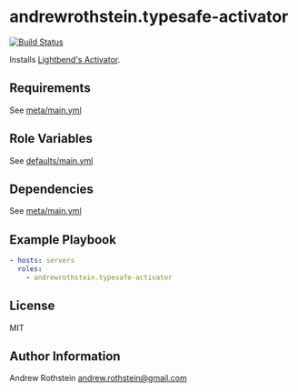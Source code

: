 andrewrothstein.typesafe-activator
===========================
[![Build Status](https://travis-ci.org/andrewrothstein/ansible-typesafe-activator.svg?branch=master)](https://travis-ci.org/andrewrothstein/ansible-typesafe-activator)

Installs [Lightbend's Activator](http://www.lightbend.com/community/core-tools/activator-and-sbt).

Requirements
------------

See [meta/main.yml](meta/main.yml)

Role Variables
--------------

See [defaults/main.yml](defaults/main.yml)

Dependencies
------------

See [meta/main.yml](meta/main.yml)

Example Playbook
----------------

```yml
- hosts: servers
  roles:
    - andrewrothstein.typesafe-activator
```

License
-------

MIT

Author Information
------------------

Andrew Rothstein <andrew.rothstein@gmail.com>
